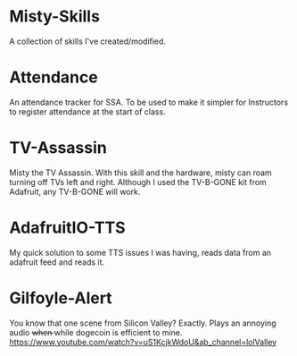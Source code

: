 # Misty-Skills
A collection of skills I've created/modified. 
# Attendance
An attendance tracker for SSA. To be used to make it simpler for Instructors to register attendance at the start of class.
# TV-Assassin
Misty the TV Assassin. With this skill and the hardware, misty can roam turning off TVs left and right. Although I used the TV-B-GONE kit from Adafruit, any TV-B-GONE will work.
# AdafruitIO-TTS
My quick solution to some TTS issues I was having, reads data from an adafruit feed and reads it.
# Gilfoyle-Alert
You know that one scene from Silicon Valley? Exactly. Plays an annoying audio <strike> when </strike> while dogecoin is efficient to mine. https://www.youtube.com/watch?v=uS1KcjkWdoU&ab_channel=lolValley

